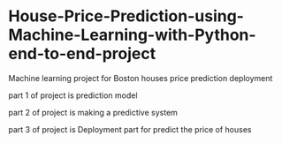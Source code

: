 # House-Price-Prediction-using-Machine-Learning-with-Python-end-to-end-project
Machine learning project for Boston houses price prediction deployment

part 1 of project is prediction model

part 2 of project is making a predictive system

part 3 of project is Deployment part for predict the price of houses
